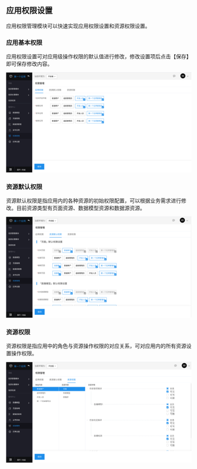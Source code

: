 ## 应用权限设置

应用权限管理模块可以快速实现应用权限设置和资源权限设置。

### 应用基本权限

应用权限设置可对应用级操作权限的默认值进行修改，修改设置项后点击【保存】即可保存修改内容。

![image](../../staic/img/操作指南/应用设计/应用权限设置/d5c808a62c52948c44cc1932e6e8036f.png)

### 资源默认权限

资源默认权限是指应用内的各种资源的初始权限配置，可以根据业务需求进行修改。目前资源类型有页面资源、数据模型资源和数据源资源。

![image](../../staic/img/操作指南/应用设计/应用权限设置/d032fe90d68df54a488acbe7b04829c3.png)

### 资源权限

资源权限是指应用中的角色与资源操作权限的对应关系，可对应用内的所有资源设置操作权限。

![image](../../staic/img/操作指南/应用设计/应用权限设置/52234ad978b889c376c8beda4e96bd6b.png)
